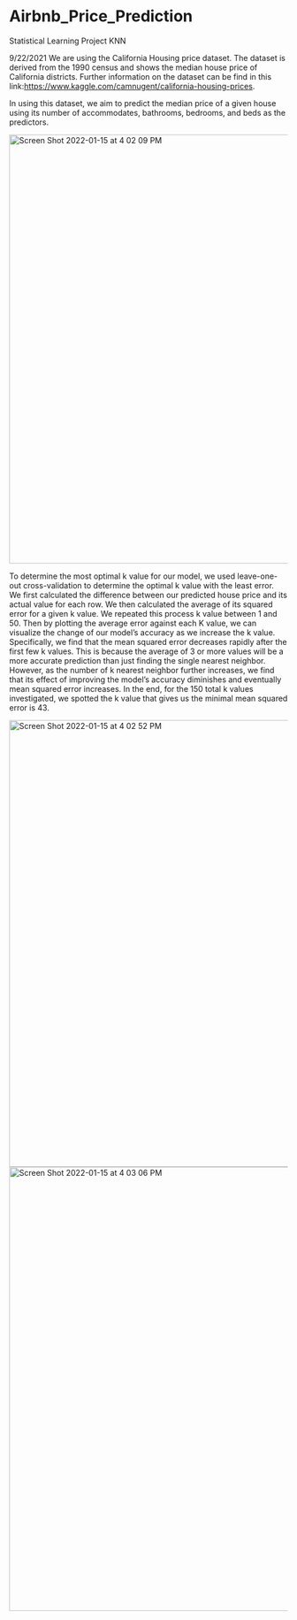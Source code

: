# Airbnb_Price_Prediction
Statistical Learning Project KNN

9/22/2021
We are using the California Housing price dataset. The dataset is derived from the 1990 census and shows the median house price of California districts. Further information on the dataset can be find in this link:https://www.kaggle.com/camnugent/california-housing-prices.



In using this dataset, we aim to predict the median price of a given house using its number of accommodates, bathrooms, bedrooms, and beds as the predictors.

<img width="776" alt="Screen Shot 2022-01-15 at 4 02 09 PM" src="https://user-images.githubusercontent.com/93837295/149637604-3ca709b3-20d8-45df-b78f-6d950b15ce31.png">

To determine the most optimal k value for our model, we used leave-one-out cross-validation to determine the optimal k value with the least error. We first calculated the difference between our predicted house price and its actual value for each row. We then calculated the average of its squared error for a given k value. We repeated this process k value between 1 and 50. Then by plotting the average error against each K value, we can visualize the change of our model’s accuracy as we increase the k value. Specifically, we find that the mean squared error decreases rapidly after the first few k values. This is because the average of 3 or more values will be a more accurate prediction than just finding the single nearest neighbor. However, as the number of k nearest neighbor further increases, we find that its effect of improving the model’s accuracy diminishes and eventually mean squared error increases. In the end, for the 150 total k values investigated, we spotted the k value that gives us the minimal mean squared error is 43.

<img width="808" alt="Screen Shot 2022-01-15 at 4 02 52 PM" src="https://user-images.githubusercontent.com/93837295/149637622-e6619bd2-1d28-4cd2-a02d-47a38a39ae65.png">

<img width="803" alt="Screen Shot 2022-01-15 at 4 03 06 PM" src="https://user-images.githubusercontent.com/93837295/149637628-732bc04e-65e8-4db5-937a-44dbf5ecf767.png">
